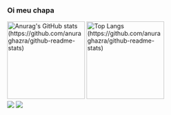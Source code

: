 ### Oi meu chapa

<div>
  <img height=180em src="https://github-readme-stats.vercel.app/api?username=OtavioMello&show_icons=true&theme=onedark&count_private=true" alt="Anurag's GitHub stats (https://github.com/anuraghazra/github-readme-stats)">
  <img height=180em src="https://github-readme-stats.vercel.app/api/top-langs/?username=OtavioMello&layout=compact&theme=onedark" alt="Top Langs (https://github.com/anuraghazra/github-readme-stats)">
</div>

<div style="display: inline_block">
  <img align="center" src="https://img.shields.io/badge/java-%23ED8B00.svg?style=for-the-badge&logo=java&logoColor=white">
  <img align="center" src="https://img.shields.io/badge/spring-%236DB33F.svg?style=for-the-badge&logo=spring&logoColor=white">

</div>

##
